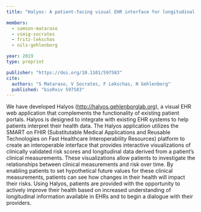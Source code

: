 ```yaml
---
title: "Halyos: A patient-facing visual EHR interface for longitudinal risk awareness"

members:
  - samson-mataraso
  - vimig-socrates
  - fritz-lekschas
  - nils-gehlenborg

year: 2019
type: preprint

publisher: "https://doi.org/10.1101/597583"
cite:
  authors: "S Mataraso, V Socrates, F Lekschas, N Gehlenborg"
  published: "bioRxiv 597583"
---
```

We have developed Halyos (http://halyos.gehlenborglab.org), a visual EHR web application that complements the functionality of existing patient portals. Halyos is designed to integrate with existing EHR systems to help patients interpret their health data. The Halyos application utilizes the SMART on FHIR (Substitutable Medical Applications and Reusable Technologies on Fast Healthcare Interoperability Resources) platform to create an interoperable interface that provides interactive visualizations of clinically validated risk scores and longitudinal data derived from a patient’s clinical measurements. These visualizations allow patients to investigate the relationships between clinical measurements and risk over time. By enabling patients to set hypothetical future values for these clinical measurements, patients can see how changes in their health will impact their risks. Using Halyos, patients are provided with the opportunity to actively improve their health based on increased understanding of longitudinal information available in EHRs and to begin a dialogue with their providers.
